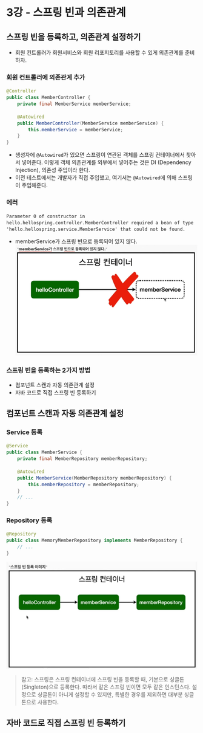 # 3강 - 스프링 빈과 의존관계

## 스프링 빈을 등록하고, 의존관계 설정하기
* 회원 컨트롤러가 회원서비스와 회원 리포지토리를 사용할 수 있게 의존관계를 준비하자.

### 회원 컨트롤러에 의존관계 추가
```java
@Controller
public class MemberController {
    private final MemberService memberService;

    @Autowired
    public MemberController(MemberService memberService) {
        this.memberService = memberService;
    }
}
```
* 생성자에 `@Autowired`가 있으면 스프링이 연관된 객체를 스프링 컨테이너에서 찾아서 넣어준다.
  이렇게 객체 의존관계를 외부에서 넣어주는 것은 DI (Dependency Injection), 의존성 주입이라 한다.
* 이전 테스트에서는 개발자가 직접 주입했고, 여기서는 `@Autowired`에 의해 스프링이 주입해준다.

### 에러
`Parameter 0 of constructor in hello.hellospring.controller.MemberController required a bean of type 'hello.hellospring.service.MemberService' that could not be found.`
* memberService가 스프링 빈으로 등록되어 있지 않다.
![img.png](img.png)

### 스프링 빈을 등록하는 2가지 방법
* 컴포넌트 스캔과 자동 의존관계 설정
* 자바 코드로 직접 스프링 빈 등록하기

## 컴포넌트 스캔과 자동 의존관계 설정
### Service 등록
```java
@Service
public class MemberService {
    private final MemberRepository memberRepository;

    @Autowired
    public MemberService(MemberRepository memberRepository) {
        this.memberRepository = memberRepository;
    }
    // ...
}
```

### Repository 등록
```java
@Repository
public class MemoryMemberRepository implements MemberRepository {
    // ...
}
```

![img_1.png](img_1.png)

> 참고:
> 스프링은 스프링 컨테이너에 스프링 빈을 등록할 때, 기본으로 싱글톤(Singleton)으로 등록한다.
> 따라서 같은 스프링 빈이면 모두 같은 인스턴스다.
> 설정으로 싱글톤이 아니게 설정할 수 있지만, 특별한 경우를 제외하면 대부분 싱글톤으로 사용한다.

## 자바 코드로 직접 스프링 빈 등록하기